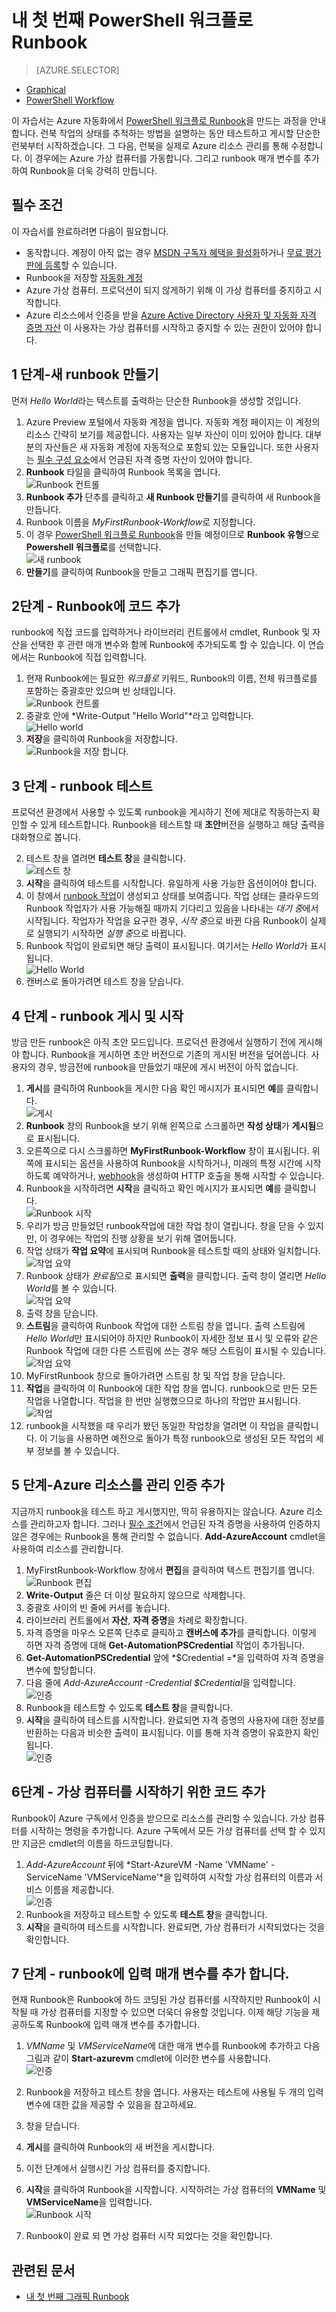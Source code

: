 <properties
	pageTitle="Azure 자동화의 내 첫 번째 PowerShell 워크플로 Runbook | Microsoft Azure"
	description="PowerShell 워크플로를 사용하여 간단한 텍스트 Runbook의 생성, 테스트, 게시 과정을 안내하는 자습서입니다. Azure 리소스 인증 및 입력 매개 변수와 같은 여러 개념을 설명합니다."
	services="automation"
	documentationCenter=""
	authors="bwren"
	manager="stevenka"
	editor=""/>

<tags
	ms.service="automation"
	ms.workload="tbd"
	ms.tgt_pltfrm="na"
	ms.devlang="na"
	ms.topic="get-started-article" 
	ms.date="09/17/2015"
	ms.author="bwren"/>


# 내 첫 번째 PowerShell 워크플로 Runbook

> [AZURE.SELECTOR]
- [Graphical](automation-first-runbook-graphical.md)
- [PowerShell Workflow](automation-first-runbook-textual.md)

이 자습서는 Azure 자동화에서 [PowerShell 워크플로 Runbook](automation-runbook-types.md#powerShell-workflow-runbooks)을 만드는 과정을 안내합니다. 런북 작업의 상태를 추적하는 방법을 설명하는 동안 테스트하고 게시할 단순한 런북부터 시작하겠습니다. 그 다음, 런북을 실제로 Azure 리소스 관리를 통해 수정합니다. 이 경우에는 Azure 가상 컴퓨터를 가동합니다. 그리고 runbook 매개 변수를 추가하여 Runbook을 더욱 강력히 만듭니다.

## 필수 조건

이 자습서를 완료하려면 다음이 필요합니다.

- 동작합니다. 계정이 아직 없는 경우 [MSDN 구독자 혜택을 활성화](http://azure.microsoft.com/pricing/member-offers/msdn-benefits-details/)하거나 <a href="/pricing/free-trial/" target="_blank">[무료 평가판에 등록](http://azure.microsoft.com/pricing/free-trial/)할 수 있습니다.
- Runbook을 저장할 [자동화 계정](automation-configuring.md)
- Azure 가상 컴퓨터. 프로덕션이 되지 않게하기 위해 이 가상 컴퓨터를 중지하고 시작합니다.
- Azure 리소스에서 인증을 받을 [Azure Active Directory 사용자 및 자동화 자격 증명 자산](automation-configuring.md) 이 사용자는 가상 컴퓨터를 시작하고 중지할 수 있는 권한이 있어야 합니다.

## 1 단계-새 runbook 만들기

먼저 *Hello World*라는 텍스트를 출력하는 단순한 Runbook을 생성할 것입니다.

1. Azure Preview 포털에서 자동화 계정을 엽니다. 자동화 계정 페이지는 이 계정의 리소스 간략히 보기를 제공합니다. 사용자는 일부 자산이 이미 있어야 합니다. 대부분의 자산들은 새 자동화 계정에 자동적으로 포함되 있는 모듈입니다. 또한 사용자는 [필수 구성 요소](#prerequisites)에서 언급된 자격 증명 자산이 있어야 합니다.
2. **Runbook** 타일을 클릭하여 Runbook 목록을 엽니다.<br>![Runbook 컨트롤](media/automation-first-runbook-textual/runbooks-control.png)
2. **Runbook 추가** 단추를 클릭하고 **새 Runbook 만들기**를 클릭하여 새 Runbook을 만듭니다.
3. Runbook 이름을 *MyFirstRunbook-Workflow*로 지정합니다.
4. 이 경우 [PowerShell 워크플로 Runbook](automation-runbook-types.md#powerShell-workflow-runbooks)을 만들 예정이므로 **Runbook 유형**으로 **Powershell 워크플로**를 선택합니다.<br>![새 runbook](media/automation-first-runbook-textual/new-runbook.png)
5. **만들기**를 클릭하여 Runbook을 만들고 그래픽 편집기를 엽니다.

## 2단계 - Runbook에 코드 추가

runbook에 직접 코드를 입력하거나 라이브러리 컨트롤에서 cmdlet, Runbook 및 자산을 선택한 후 관련 매개 변수와 함께 Runbook에 추가되도록 할 수 있습니다. 이 연습에서는 Runbook에 직접 입력합니다.

1. 현재 Runbook에는 필요한 *워크플로* 키워드, Runbook의 이름, 전체 워크플로를 포함하는 중괄호만 있으며 빈 상태입니다.<br>![Runbook 컨트롤](media/automation-first-runbook-textual/empty-runbook.png)
2. 중괄호 안에 *Write-Output "Hello World"*라고 입력합니다. <br>![Hello world](media/automation-first-runbook-textual/hello-world.png)
3.   **저장**을 클릭하여 Runbook을 저장합니다.<br>![Runbook을 저장 합니다.](media/automation-first-runbook-textual/runbook-edit-toolbar-save.png)

## 3 단계 - runbook 테스트

프로덕션 환경에서 사용할 수 있도록 runbook을 게시하기 전에 제대로 작동하는지 확인할 수 있게 테스트합니다. Runbook을 테스트할 때 **초안**버전을 실행하고 해당 출력을 대화형으로 봅니다.
 
2. 테스트 창을 열려면 **테스트 창**을 클릭합니다.<br>![테스트 창](media/automation-first-runbook-textual/runbook-edit-toolbar-test-pane.png)
2. **시작**을 클릭하여 테스트를 시작합니다. 유일하게 사용 가능한 옵션이어야 합니다.
3. 이 창에서 [runbook 작업](automation-runbook-execution)이 생성되고 상태를 보여줍니다. 작업 상태는 클라우드의 Runbook 작업자가 사용 가능해질 때까지 기다리고 있음을 나타내는 *대기 중*에서 시작됩니다. 작업자가 작업을 요구한 경우, *시작 중*으로 바뀐 다음 Runbook이 실제로 실행되기 시작하면 *실행 중*으로 바뀝니다.  
4. Runbook 작업이 완료되면 해당 출력이 표시됩니다. 여기서는 *Hello World*가 표시됩니다.<br>![Hello World](media/automation-first-runbook-textual/test-output-hello-world.png)
5. 캔버스로 돌아가려면 테스트 창을 닫습니다.

## 4 단계 - runbook 게시 및 시작

방금 만든 runbook은 아직 초안 모드입니다. 프로덕션 환경에서 실행하기 전에 게시해야 합니다. Runbook을 게시하면 초안 버전으로 기존의 게시된 버전을 덮어씁니다. 사용자의 경우, 방금전에 runbook을 만들었기 때문에 게시 버전이 아직 없습니다.

1. **게시**를 클릭하여 Runbook을 게시한 다음 확인 메시지가 표시되면 **예**를 클릭합니다.<br>![게시](media/automation-first-runbook-textual/runbook-edit-toolbar-publish.png)
2. **Runbook** 창의 Runbook을 보기 위해 왼쪽으로 스크롤하면 **작성 상태**가 **게시됨**으로 표시됩니다.
3. 오른쪽으로 다시 스크롤하면 **MyFirstRunbook-Workflow** 창이 표시됩니다. 위쪽에 표시되는 옵션을 사용하여 Runbook을 시작하거나, 미래의 특정 시간에 시작하도록 예약하거나, [webhook](automation-webhooks.md)을 생성하여 HTTP 호출을 통해 시작할 수 있습니다. 
4. Runbook을 시작하려면 **시작**을 클릭하고 확인 메시지가 표시되면 **예**를 클릭합니다.<br>![Runbook 시작](media/automation-first-runbook-textual/runbook-toolbar-start.png)
5. 우리가 방금 만들었던 runbook작업에 대한 작업 창이 열립니다. 창을 닫을 수 있지만, 이 경우에는 작업의 진행 상황을 보기 위해 열어둡니다.
6.  작업 상태가 **작업 요약**에 표시되며 Runbook을 테스트할 때의 상태와 일치합니다.<br>![작업 요약](media/automation-first-runbook-textual/job-pane-summary.png)
7.  Runbook 상태가 *완료됨*으로 표시되면 **출력**을 클릭합니다. 출력 창이 열리면 *Hello World*를 볼 수 있습니다.<br> ![작업 요약](media/automation-first-runbook-textual/job-pane-output.png)  
8.  출력 창을 닫습니다.
9.  **스트림**을 클릭하여 Runbook 작업에 대한 스트림 창을 엽니다. 출력 스트림에 *Hello World*만 표시되어야 하지만 Runbook이 자세한 정보 표시 및 오류와 같은 Runbook 작업에 대한 다른 스트림에 쓰는 경우 해당 스트림이 표시될 수 있습니다.<br> ![작업 요약](media/automation-first-runbook-textual/job-pane-streams.png) 
9. MyFirstRunbook 창으로 돌아가려면 스트림 창 및 작업 창을 닫습니다.
9.  **작업**을 클릭하여 이 Runbook에 대한 작업 창을 엽니다. runbook으로 만든 모든 작업을 나열합니다. 작업을 한 번만 실행했으므로 하나의 작업만 표시됩니다.<br> ![작업](media/automation-first-runbook-textual/runbook-control-jobs.png) 
9. runbook을 시작했을 때 우리가 봤던 동일한 작업창을 열려면 이 작업을 클릭합니다. 이 기능을 사용하면 예전으로 돌아가 특정 runbook으로 생성된 모든 작업의 세부 정보를 볼 수 있습니다.

## 5 단계-Azure 리소스를 관리 인증 추가

지금까지 runbook을 테스트 하고 게시했지만, 딱히 유용하지는 않습니다. Azure 리소스를 관리하고자 합니다. 그러나 [필수 조건](#prerequisites)에서 언급된 자격 증명을 사용하여 인증하지 않은 경우에는 Runbook을 통해 관리할 수 없습니다. **Add-AzureAccount** cmdlet을 사용하여 리소스를 관리합니다.

1.  MyFirstRunbook-Workflow 창에서 **편집**을 클릭하여 텍스트 편집기를 엽니다.<br> ![Runbook 편집](media/automation-first-runbook-textual/runbook-toolbar-edit.png) 
2.  **Write-Output** 줄은 더 이상 필요하지 않으므로 삭제합니다.
3.  중괄호 사이의 빈 줄에 커서를 놓습니다.
3.  라이브러리 컨트롤에서 **자산**, **자격 증명**을 차례로 확장합니다.
4.  자격 증명을 마우스 오른쪽 단추로 클릭하고 **캔버스에 추가**를 클릭합니다. 이렇게 하면 자격 증명에 대해 **Get-AutomationPSCredential** 작업이 추가됩니다.
5.  **Get-AutomationPSCredential** 앞에 *$Credential =*을 입력하여 자격 증명을 변수에 할당합니다. 
3.  다음 줄에 *Add-AzureAccount -Credential $Credential*을 입력합니다.<br>![인증](media/automation-first-runbook-textual/authentication.png) 
3. Runbook을 테스트할 수 있도록 **테스트 창**을 클릭합니다.
10. **시작**을 클릭하여 테스트를 시작합니다. 완료되면 자격 증명의 사용자에 대한 정보를 반환하는 다음과 비슷한 출력이 표시됩니다. 이를 통해 자격 증명이 유효한지 확인됩니다.<br> ![인증](media/automation-first-runbook-textual/authentication-test.png) 

## 6단계 - 가상 컴퓨터를 시작하기 위한 코드 추가

Runbook이 Azure 구독에서 인증을 받으므로 리소스를 관리할 수 있습니다. 가상 컴퓨터를 시작하는 명령을 추가합니다. Azure 구독에서 모든 가상 컴퓨터를 선택 할 수 있지만 지금은 cmdlet의 이름을 하드코딩합니다.


1. *Add-AzureAccount* 뒤에 *Start-AzureVM -Name 'VMName' -ServiceName 'VMServiceName'*을 입력하여 시작할 가상 컴퓨터의 이름과 서비스 이름을 제공합니다.<br> ![인증](media/automation-first-runbook-textual/start-azurevm.png) 
9. Runbook을 저장하고 테스트할 수 있도록 **테스트 창**을 클릭합니다.
10. **시작**을 클릭하여 테스트를 시작합니다. 완료되면, 가상 컴퓨터가 시작되었다는 것을 확인합니다.


## 7 단계 - runbook에 입력 매개 변수를 추가 합니다.

현재 Runbook은 Runbook에 하드 코딩된 가상 컴퓨터를 시작하지만 Runbook이 시작될 때 가상 컴퓨터를 지정할 수 있으면 더욱더 유용할 것입니다. 이제 해당 기능을 제공하도록 Runbook에 입력 매개 변수를 추가합니다.

1. *VMName* 및 *VMServiceName*에 대한 매개 변수를 Runbook에 추가하고 다음 그림과 같이 **Start-azurevm** cmdlet에 이러한 변수를 사용합니다. <br> ![인증](media/automation-first-runbook-textual/params.png) 
9. Runbook을 저장하고 테스트 창을 엽니다. 사용자는 테스트에 사용될 두 개의 입력변수에 대한 값을 제공할 수 있음을 참고하세요. 
11.  창을 닫습니다.
12.  **게시**를 클릭하여 Runbook의 새 버전을 게시합니다.
13.  이전 단계에서 실행시킨 가상 컴퓨터를 중지합니다.
13.  **시작**을 클릭하여 Runbook을 시작합니다. 시작하려는 가상 컴퓨터의 **VMName** 및**VMServiceName**을 입력합니다.<br> ![Runbook 시작](media/automation-first-runbook-textual/start-runbook-input-params.png) 

14.  Runbook이 완료 되 면 가상 컴퓨터 시작 되었다는 것을 확인합니다.


## 관련된 문서

- [내 첫 번째 그래픽 Runbook](automation-first-runbook-graphical.md)

<!---HONumber=Sept15_HO4-->